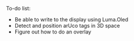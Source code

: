 To-do list:
- Be able to write to the display using Luma.Oled 
- Detect and position arUco tags in 3D space
- Figure out how to do an overlay